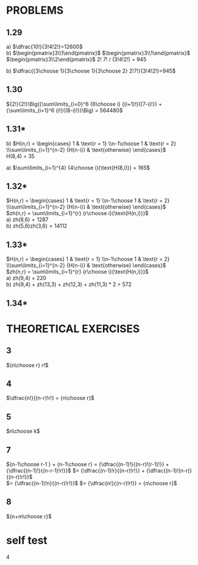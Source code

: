 # PROBLEMS
## 1.29
a) $\dfrac{10!}{3!4!2!}=12600$  
b) $\begin{pmatrix}3\\1\end{pmatrix}$ $\begin{pmatrix}3\\1\end{pmatrix}$ 
$\begin{pmatrix}3\\2\end{pmatrix}$ 2! 7! / (3!4!2!) = 945  

b) $\dfrac{{3\choose 1}{3\choose 1}{3\choose 2} 2!7!}{3!4!2!}=945$

## 1.30
${2!}{2!}\Big({\sum\limits_{i=0}^6 {6\choose i} {(i+1)!}{(7-i)!}} + {\sum\limits_{i=1}^6 {i!}{(8-i)!}}\Big) = 564480$

## 1.31*
b) $H(n,r) = \begin{cases} 1 & \text{r = 1} \\n-1\choose 1 & \text{r = 2} \\\sum\limits_{i=1}^{n-2} {H(n-i)} & \text{otherwise} \end{cases}$  
   H(8,4) = 35

a) $\sum\limits_{i=1}^{4} {4\choose i}{\text{H(8,i)}} = 165$

## 1.32* 
$H(n,r) = \begin{cases} 1 & \text{r = 1} \\n-1\choose 1 & \text{r = 2} \\\sum\limits_{i=1}^{n-2} {H(n-i)} & \text{otherwise} \end{cases}$  
$zh(n,r) = \sum\limits_{i=1}^{r} {r\choose i}{\text{H(n,i)}}$  
a) $\text{zh(8,6)} = 1287$  
b) $\text{zh(5,6)zh(3,6)} = 14112$

## 1.33*
$H(n,r) = \begin{cases} 1 & \text{r = 1} \\n-1\choose 1 & \text{r = 2} \\\sum\limits_{i=1}^{n-2} {H(n-i)} & \text{otherwise} \end{cases}$  
$zh(n,r) = \sum\limits_{i=1}^{r} {r\choose i}{\text{H(n,i)}}$  
a) $\text{zh(9,4) = 220}$  
b) $\text{zh(9,4) + zh(13,3) + zh(12,3) + zh(11,3) * 2 = 572}$

## 1.34*




# THEORETICAL EXERCISES
## 3
${n\choose r} r!$

## 4
$\dfrac{n!}{(n-r)!r!} = {n\choose r}$

## 5
$n\choose k$

## 7
${n-1\choose r-1 } + {n-1\choose r} = {\dfrac{(n-1)!}{(n-r)!(r-1)!}} + {\dfrac{(n-1)!}{(n-r-1)!r!}}$
$= {\dfrac{(n-1)!r}{(n-r)!r!}} + {\dfrac{(n-1)!(n-r)}{(n-r)!r!}}$  
$= {\dfrac{(n-1)!n}{(n-r)!r!}}$ 
$= {\dfrac{n!}{(n-r)!r!}} = {n\choose r}$

## 8 
${n+m\choose r}$



# self test
 4 